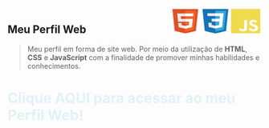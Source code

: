 <div style="display: inline_block"><br>
<img align="right" alt="Davi-Js" height="50" width="60" src="https://raw.githubusercontent.com/devicons/devicon/master/icons/javascript/javascript-plain.svg">
<img align="right" alt="Davi-CSS" height="50" width="60" src="https://raw.githubusercontent.com/devicons/devicon/master/icons/css3/css3-original.svg">
<img align="right" alt="Davi-HTML" height="50" width="60" src="https://raw.githubusercontent.com/devicons/devicon/master/icons/html5/html5-original.svg">  
</div>

## __Meu Perfil Web__ ##

> Meu perfil em forma de site web. Por meio da utilização de __HTML__, __CSS__ e __JavaScript__ com a finalidade de promover minhas habilidades e conhecimentos.

<h1> 
  <a href="[https://www.linkedin.com/in/davi-battigaglia-messias-80b266258/](https://davi-bm.github.io/Projeto-Meu-Perfil-Web/)" style="color: #e1f2f7 !important; text-decoration: none; color: inherit;">
    <span>Clique AQUI para acessar ao meu Perfil Web!</span>
  </a> 
</h1>
